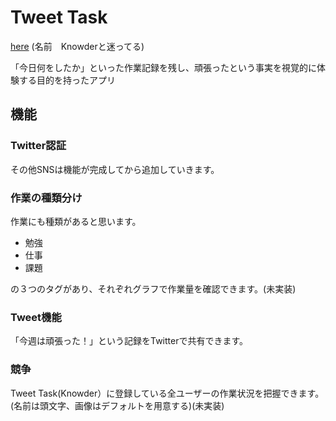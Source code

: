 # Tweet Task
[here](https://tweet-task.web.app/)
(名前　Knowderと迷ってる)

「今日何をしたか」といった作業記録を残し、頑張ったという事実を視覚的に体験する目的を持ったアプリ

## 機能
### Twitter認証
その他SNSは機能が完成してから追加していきます。

### 作業の種類分け
作業にも種類があると思います。
- 勉強
- 仕事
- 課題

の３つのタグがあり、それぞれグラフで作業量を確認できます。(未実装)

### Tweet機能
「今週は頑張った！」という記録をTwitterで共有できます。 

### 競争
Tweet Task(Knowder）に登録している全ユーザーの作業状況を把握できます。(名前は頭文字、画像はデフォルトを用意する)(未実装)
